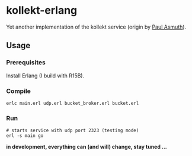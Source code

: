 # kollekt-erlang

Yet another implementation of the kollekt service (origin by [Paul Asmuth](https://github.com/paulasmuth)).

## Usage

### Prerequisites

Install Erlang (I build with R15B).

### Compile

```shell
erlc main.erl udp.erl bucket_broker.erl bucket.erl
```

### Run

```shell
# starts service with udp port 2323 (testing mode)
erl -s main go
```

**in development, everything can (and will) change, stay tuned …**